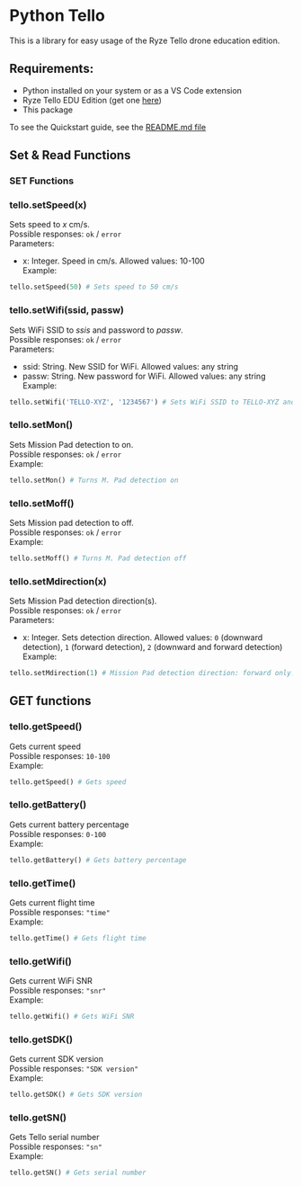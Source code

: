 # Python Tello
This is a library for easy usage of the Ryze Tello drone education edition.

## Requirements:
* Python installed on your system or as a VS Code extension
* Ryze Tello EDU Edition (get one [here](https://www.ryzerobotics.com/tello-edu))
* This package

To see the Quickstart guide, see the [README.md file](README.md)
## Set & Read Functions

### SET Functions

### tello.setSpeed(x)
Sets speed to *x* cm/s. <br />
Possible responses: `ok` / `error` <br />
Parameters:
* x: Integer. Speed in cm/s. Allowed values: 10-100 <br />
Example:
```python
tello.setSpeed(50) # Sets speed to 50 cm/s
```

### tello.setWifi(ssid, passw)
Sets WiFi SSID to *ssis* and password to *passw*. <br />
Possible responses: `ok` / `error` <br />
Parameters:
* ssid: String. New SSID for WiFi. Allowed values: any string <br />
* passw: String. New password for WiFi. Allowed values: any string <br />
Example:
```python
tello.setWifi('TELLO-XYZ', '1234567') # Sets WiFi SSID to TELLO-XYZ and password to 1234567
```

### tello.setMon()
Sets Mission Pad detection to on.<br />
Possible responses: `ok` / `error` <br />
Example:
```python
tello.setMon() # Turns M. Pad detection on
```

### tello.setMoff()
Sets Mission pad detection to off. <br />
Possible responses: `ok` / `error` <br />
Example:
```python
tello.setMoff() # Turns M. Pad detection off
```

### tello.setMdirection(x)
Sets Mission Pad detection direction(s). <br />
Possible responses: `ok` / `error` <br />
Parameters:
* x: Integer. Sets detection direction. Allowed values: `0` (downward detection), `1`  (forward detection), `2` (downward and forward detection)<br />
Example:
```python
tello.setMdirection(1) # Mission Pad detection direction: forward only.
```

## GET functions

### tello.getSpeed()
Gets current speed <br />
Possible responses: `10-100` <br />
Example:
```python
tello.getSpeed() # Gets speed
```

### tello.getBattery()
Gets current battery percentage <br />
Possible responses: `0-100` <br />
Example:
```python
tello.getBattery() # Gets battery percentage
```

### tello.getTime()
Gets current flight time <br />
Possible responses: `"time"` <br />
Example:
```python
tello.getTime() # Gets flight time
```

### tello.getWifi()
Gets current WiFi SNR <br />
Possible responses: `"snr"` <br />
Example:
```python
tello.getWifi() # Gets WiFi SNR
```

### tello.getSDK()
Gets current SDK version <br />
Possible responses: `"SDK version"` <br />
Example:
```python
tello.getSDK() # Gets SDK version
```

### tello.getSN()
Gets Tello serial number <br />
Possible responses: `"sn"` <br />
Example:
```python
tello.getSN() # Gets serial number
```
